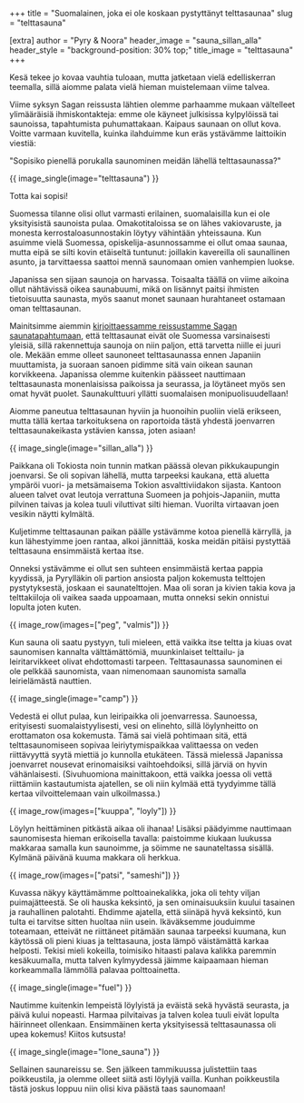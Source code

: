 +++
title = "Suomalainen, joka ei ole koskaan pystyttänyt telttasaunaa"
slug = "telttasauna"

[extra]
author = "Pyry & Noora"
header_image = "sauna_sillan_alla"
header_style = "background-position: 30% top;"
title_image = "telttasauna"
+++

Kesä tekee jo kovaa vauhtia tuloaan, mutta jatketaan vielä edelliskerran teemalla, sillä aiomme palata vielä hieman muistelemaan viime talvea.

Viime syksyn Sagan reissusta lähtien olemme parhaamme mukaan vältelleet ylimääräisiä ihmiskontakteja: emme ole käyneet julkisissa kylpylöissä tai saunoissa, tapahtumista puhumattakaan. Kaipaus saunaan on ollut kova. Voitte varmaan kuvitella, kuinka ilahduimme kun eräs ystävämme laittoikin viestiä:

"Sopisiko pienellä porukalla saunominen meidän lähellä telttasaunassa?"

<!-- more -->

{{ image_single(image="telttasauna") }}

Totta kai sopisi!

Suomessa tilanne olisi ollut varmasti erilainen, suomalaisilla kun ei ole yksityisistä saunoista pulaa. Omakotitaloissa se on lähes vakiovaruste, ja monesta kerrostaloasunnostakin löytyy vähintään yhteissauna. Kun asuimme vielä Suomessa, opiskelija-asunnossamme ei ollut omaa saunaa, mutta eipä se silti kovin etäiseltä tuntunut: joillakin kavereilla oli saunallinen asunto, ja tarvittaessa saattoi mennä saunomaan omien vanhempien luokse.

Japanissa sen sijaan saunoja on harvassa. Toisaalta täällä on viime aikoina ollut nähtävissä oikea saunabuumi, mikä on lisännyt paitsi ihmisten tietoisuutta saunasta, myös saanut monet saunaan hurahtaneet ostamaan oman telttasaunan.

Mainitsimme aiemmin [kirjoittaessamme reissustamme Sagan saunatapahtumaan](../saga3/), että telttasaunat eivät ole Suomessa varsinaisesti yleisiä, sillä rakennettuja saunoja on niin paljon, että tarvetta niille ei juuri ole. Mekään emme olleet saunoneet telttasaunassa ennen Japaniin muuttamista, ja suoraan sanoen pidimme sitä vain oikean saunan korvikkeena. Japanissa olemme kuitenkin päässeet nauttimaan telttasaunasta monenlaisissa paikoissa ja seurassa, ja löytäneet myös sen omat hyvät puolet. Saunakulttuuri yllätti suomalaisen monipuolisuudellaan!

Aiomme paneutua telttasaunan hyviin ja huonoihin puoliin vielä erikseen, mutta tällä kertaa tarkoituksena on raportoida tästä yhdestä joenvarren telttasaunakeikasta ystävien kanssa, joten asiaan!

{{ image_single(image="sillan_alla") }}

Paikkana oli Tokiosta noin tunnin matkan päässä olevan pikkukaupungin joenvarsi. Se oli sopivan lähellä, mutta tarpeeksi kaukana, että aluetta ympäröi vuori- ja metsämaisema Tokion asvalttiviidakon sijasta. Kantoon alueen talvet ovat leutoja verrattuna Suomeen ja pohjois-Japaniin, mutta pilvinen taivas ja kolea tuuli viluttivat silti hieman. Vuorilta virtaavan joen vesikin näytti kylmältä.

Kuljetimme telttasaunan paikan päälle ystävämme kotoa pienellä kärryllä, ja kun lähestyimme joen rantaa, alkoi jännittää, koska meidän pitäisi pystyttää telttasauna ensimmäistä kertaa itse.

Onneksi ystävämme ei ollut sen suhteen ensimmäistä kertaa pappia kyydissä, ja Pyrylläkin oli partion ansiosta paljon kokemusta telttojen pystytyksestä, joskaan ei saunatelttojen. Maa oli soran ja kivien takia kova ja telttakiiloja oli vaikea saada uppoamaan, mutta onneksi sekin onnistui lopulta joten kuten.

{{ image_row(images=["peg", "valmis"]) }}

Kun sauna oli saatu pystyyn, tuli mieleen, että vaikka itse teltta ja kiuas ovat saunomisen kannalta välttämättömiä, muunkinlaiset telttailu- ja leiritarvikkeet olivat ehdottomasti tarpeen. Telttasaunassa saunominen ei ole pelkkää saunomista, vaan nimenomaan saunomista samalla leirielämästä nauttien.

{{ image_single(image="camp") }}

Vedestä ei ollut pulaa, kun leiripaikka oli joenvarressa. Saunoessa, erityisesti suomalaistyylisesti, vesi on elinehto, sillä löylynheitto on erottamaton osa kokemusta. Tämä sai vielä pohtimaan sitä, että telttasaunomiseen sopivaa leiriytymispaikkaa valittaessa on veden riittävyyttä syytä miettiä jo kunnolla etukäteen. Tässä mielessä Japanissa joenvarret nousevat erinomaisiksi vaihtoehdoiksi, sillä järviä on hyvin vähänlaisesti. (Sivuhuomiona mainittakoon, että vaikka joessa oli vettä riittämiin kastautumista ajatellen, se oli niin kylmää että tyydyimme tällä kertaa vilvoittelemaan vain ulkoilmassa.)

{{ image_row(images=["kuuppa", "loyly"]) }}

Löylyn heittäminen pitkästä aikaa oli ihanaa! Lisäksi päädyimme nauttimaan saunomisesta hieman erikoisella tavalla: paistoimme kiukaan luukussa makkaraa samalla kun saunoimme, ja söimme ne saunateltassa sisällä. Kylmänä päivänä kuuma makkara oli herkkua.

{{ image_row(images=["patsi", "sameshi"]) }}

Kuvassa näkyy käyttämämme polttoainekalikka, joka oli tehty viljan puimajätteestä. Se oli hauska keksintö, ja sen ominaisuuksiin kuului tasainen ja rauhallinen palotahti. Ehdimme ajatella, että siinäpä hyvä keksintö, kun tulta ei tarvitse sitten huoltaa niin usein. Ikäväksemme jouduimme toteamaan, etteivät ne riittäneet pitämään saunaa tarpeeksi kuumana, kun käytössä oli pieni kiuas ja telttasauna, josta lämpö väistämättä karkaa helposti. Tekisi mieli kokeilla, toimisiko hitaasti palava kalikka paremmin kesäkuumalla, mutta talven kylmyydessä jäimme kaipaamaan hieman korkeammalla lämmöllä palavaa polttoainetta.

{{ image_single(image="fuel") }}

Nautimme kuitenkin lempeistä löylyistä ja eväistä sekä hyvästä seurasta, ja päivä kului nopeasti. Harmaa pilvitaivas ja talven kolea tuuli eivät lopulta häirinneet ollenkaan. Ensimmäinen kerta yksityisessä telttasaunassa oli upea kokemus! Kiitos kutsusta!

{{ image_single(image="lone_sauna") }}

Sellainen saunareissu se.
Sen jälkeen tammikuussa julistettiin taas poikkeustila, ja olemme olleet siitä asti löylyjä vailla. Kunhan poikkeustila tästä joskus loppuu niin olisi kiva päästä taas saunomaan!